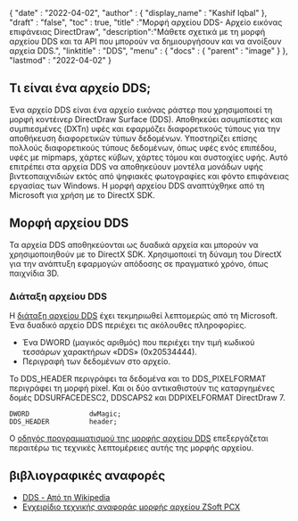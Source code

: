 {
  "date" : "2022-04-02",
  "author" : {
    "display_name" : "Kashif Iqbal"
},
  "draft" : "false",
  "toc" : true,
  "title" :"Μορφή αρχείου DDS- Αρχείο εικόνας επιφάνειας DirectDraw",
  "description":"Μάθετε σχετικά με τη μορφή αρχείου DDS και τα API που μπορούν να δημιουργήσουν και να ανοίξουν αρχεία DDS.",
  "linktitle" : "DDS",
  "menu" : {
    "docs" : {
      "parent" : "image"
}
},
  "lastmod" : "2022-04-02"
}

## Τι είναι ένα αρχείο DDS;

Ένα αρχείο DDS είναι ένα αρχείο εικόνας ράστερ που χρησιμοποιεί τη μορφή κοντέινερ DirectDraw Surface (DDS). Αποθηκεύει ασυμπίεστες και συμπιεσμένες (DXTn) υφές και εφαρμόζει διαφορετικούς τύπους για την αποθήκευση διαφορετικών τύπων δεδομένων. Υποστηρίζει επίσης πολλούς διαφορετικούς τύπους δεδομένων, όπως υφές ενός επιπέδου, υφές με mipmaps, χάρτες κύβων, χάρτες τόμου και συστοιχίες υφής. Αυτό επιτρέπει στα αρχεία DDS να αποθηκεύουν μοντέλα μονάδων υφής βιντεοπαιχνιδιών εκτός από ψηφιακές φωτογραφίες και φόντο επιφάνειας εργασίας των Windows. Η μορφή αρχείου DDS αναπτύχθηκε από τη Microsoft για χρήση με το DirectX SDK.

## Μορφή αρχείου DDS

Τα αρχεία DDS αποθηκεύονται ως δυαδικά αρχεία και μπορούν να χρησιμοποιηθούν με το DirectX SDK. Χρησιμοποιεί τη δύναμη του DirectX για την ανάπτυξη εφαρμογών απόδοσης σε πραγματικό χρόνο, όπως παιχνίδια 3D.

### Διάταξη αρχείου DDS

Η [διάταξη αρχείου DDS](https://learn.microsoft.com/en-us/windows/win32/direct3ddds/dx-graphics-dds-pguide#dds-file-layout) έχει τεκμηριωθεί λεπτομερώς από τη Microsoft. Ένα δυαδικό αρχείο DDS περιέχει τις ακόλουθες πληροφορίες.

* Ένα DWORD (μαγικός αριθμός) που περιέχει την τιμή κωδικού τεσσάρων χαρακτήρων «DDS» (0x20534444).
* Περιγραφή των δεδομένων στο αρχείο.

Το DDS_HEADER περιγράφει τα δεδομένα και το DDS_PIXELFORMAT περιγράφει τη μορφή pixel. Και οι δύο αντικαθιστούν τις καταργημένες δομές DDSURFACEDESC2, DDSCAPS2 και DDPIXELFORMAT DirectDraw 7.

```
DWORD               dwMagic;
DDS_HEADER          header;
```

Ο [οδηγός προγραμματισμού της μορφής αρχείου DDS](https://learn.microsoft.com/en-us/windows/win32/direct3ddds/dx-graphics-dds-pguide) επεξεργάζεται περαιτέρω τις τεχνικές λεπτομέρειες αυτής της μορφής αρχείου.

## βιβλιογραφικές αναφορές

* [DDS - Από τη Wikipedia](https://en.wikipedia.org/wiki/DirectDraw_Surface)
* [Εγχειρίδιο τεχνικής αναφοράς μορφής αρχείου ZSoft PCX](http://qzx.com/pc-gpe/pcx.txt)

